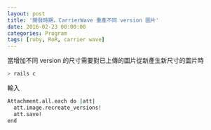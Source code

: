 ```yaml
---
layout: post
title: '開發時期，CarrierWave 重產不同 version 圖片'
date: 2016-02-23 00:00:00
categories: Program
tags: [ruby, RoR, carrier wave]
---
```


當增加不同 version 的尺寸需要對已上傳的圖片從新產生新尺寸的圖片時

~~~bash
> rails c
~~~

輸入

~~~bash
Attachment.all.each do |att|
  att.image.recreate_versions!
  att.save!
end
~~~
